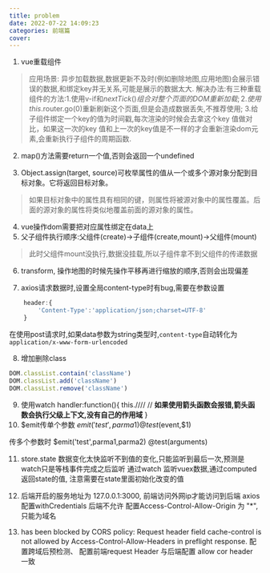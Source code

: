 ```yaml
---
title: problem
date: 2022-07-22 14:09:23
categories: 前端篇
cover:
---
```

1. vue重载组件

> 应用场景: 异步加载数据,数据更新不及时(例如删除地图,应用地图)会展示错误的数据,和绑定key并无关系,可能是展示的数据太大.
> 解决办法:有三种重载组件的方法:1.使用v-if和$nextTick()组合对整个页面的DOM重新加载; 2.使用this.$router.go(0)重新刷新这个页面,但是会造成数据丢失,不推荐使用; 3.给子组件绑定一个key的值为时间戳,每次渲染的时候会去拿这个key 值做对比，如果这一次的key 值和上一次的key值是不一样的才会重新渲染dom元素,会重新执行子组件的周期函数.

2. map()方法需要return一个值,否则会返回一个undefined

3. Object.assign(target, source)可枚举属性的值从一个或多个源对象分配到目标对象。它将返回目标对象。

 > 如果目标对象中的属性具有相同的键，则属性将被源对象中的属性覆盖。后面的源对象的属性将类似地覆盖前面的源对象的属性。

4. vue操作dom需要把对应属性绑定在data上
5. 父子组件执行顺序:父组件(create)->子组件(create,mount)->父组件(mount)

> 此时父组件mount没执行,数据没挂载,所以子组件拿不到父组件的传递数据

6. transform, 操作地图的时候先操作平移再进行缩放的顺序,否则会出现偏差

7. axios请求数据时,设置全局content-type时有bug,需要在参数设置

```javascript
    header:{
        'Content-Type':'application/json;charset=UTF-8'
    }
```

在使用post请求时,如果data参数为string类型时,`content-type`自动转化为`application/x-www-form-urlencoded`

8. 增加删除class

```javascript
DOM.classList.contain('className')
DOM.classList.add('className')
DOM.classList.remove('className')
```

9. 使用watch
handler:function(){
this.////
// **如果使用箭头函数会报错,箭头函数会执行父级上下文,没有自己的作用域**
}
10. $emit传单个参数 $emit('test',parma1)
@test($event,$1)

传多个参数时 $emit('test',parma1,parma2)
@test(arguments)

11. store.state  数据变化太快监听不到值的变化,只能监听到最后一次,预测是watch只是等栈事件完成之后监听
通过watch 监听vuex数据,通过computed返回state的值, 注意需要在state里面初始化改变的值

12. 后端开启的服务地址为 127.0.0.1:3000, 前端访问外网ip才能访问到后端
axios 配置withCredentials  后端不允许 配置Access-Control-Allow-Origin 为 "*",只能为域名

13. has been blocked by CORS policy: Request header field cache-control is not allowed by Access-Control-Allow-Headers in preflight response. 配置跨域后预检测、
配置前端request Header 与后端配置 allow cor header 一致
